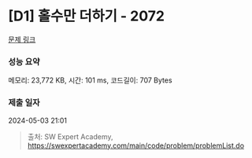# [D1] 홀수만 더하기 - 2072 

[문제 링크](https://swexpertacademy.com/main/code/problem/problemDetail.do?contestProbId=AV5QSEhaA5sDFAUq) 

### 성능 요약

메모리: 23,772 KB, 시간: 101 ms, 코드길이: 707 Bytes

### 제출 일자

2024-05-03 21:01



> 출처: SW Expert Academy, https://swexpertacademy.com/main/code/problem/problemList.do